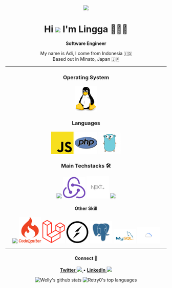 <div align="center">
  <img src="https://media.giphy.com/media/cID9NShVKKjHs5ygCP/giphy.gif" width="300" />
  <h1>Hi <img src="https://media.giphy.com/media/hvRJCLFzcasrR4ia7z/giphy.gif" width="25px"> I'm Lingga 🙋🏻‍♂️</h1>
  <strong>Software Engineer</strong>
  <p>My name is Adi, I come from Indonesia 🇮🇩 <br/> Based out in Minato, Japan 🇯🇵 </strong>
  
  <hr/>
  
   <h3>Operating System</h3>
  <img src="https://github.com/retry0/retry0/blob/master/img/linux.png" width="70" />
  
  <h3>Languages</h3>
  <img src="https://github.com/retry0/retry0/blob/master/img/js.png" width="70" />
  <img src="https://github.com/retry0/retry0/blob/master/img/php.png" width="70" />
  <img src="https://github.com/retry0/retry0/blob/master/img/golang.png" width="70" />
  
  <h3>Main Techstacks 🛠</h4>
  <img src="https://media.giphy.com/media/eNAsjO55tPbgaor7ma/giphy.gif" width="70" />
  <img src="https://github.com/retry0/retry0/blob/master/img/redux.png" width="70" />
  <img src="https://github.com/retry0/retry0/blob/master/img/nextjs.png" width="70" />
  <img src="https://media.giphy.com/media/VgGthkhUvGgOit7Y9i/giphy.gif" width="70" />
 
  
  <h4>Other Skill</h4>
  <img src="https://media.giphy.com/media/Sr8xDpMwVKOHUWDVRD/giphy.gif" width="70" />
   <img src="https://github.com/retry0/retry0/blob/master/img/ci.png" width="70">
  <img src="https://github.com/retry0/retry0/blob/master/img/laravel.png" width="70" />
    <img src="https://github.com/retry0/retry0/blob/master/img/socket.png" width="70" />
  <img src="https://github.com/retry0/retry0/blob/master/img/postgresql.png" width="70" />
  <img src="https://github.com/retry0/retry0/blob/master/img/msql.png" width="70" />
  <img src="https://github.com/retry0/retry0/blob/master/img/gcp.gif" width="70" />

  <hr />
  
  <div>
    <h4>Connect 🤝</h4>
    <p>
      <a href='https://twitter.com/retry04'>
        <strong>Twitter</strong> <img src="https://upload.wikimedia.org/wikipedia/commons/e/e4/Twitter_Verified_Badge.svg" width="13" />
      </a>
      •
<a href='https://www.linkedin.com/in/lingga-adi-pratama/'>
        <strong>LinkedIn</strong> <img src="https://upload.wikimedia.org/wikipedia/commons/c/ca/LinkedIn_logo_initials.png" width="13" />
      </a> 
    </p>
  </div>
  
<!--    ![github stats](https://github-readme-stats.vercel.app/api?username=retry0&show_icons=true) -->
  <img height="180rem" src="https://github-readme-stats.vercel.app/api?username=retry0&show_icons=true&theme=react" alt="Welly's github stats" />
     <img height="180rem" src="https://github-readme-stats.vercel.app/api/top-langs/?username=retry0&layout=compact&theme=react" alt="Retry0's top languages" />
</div>
